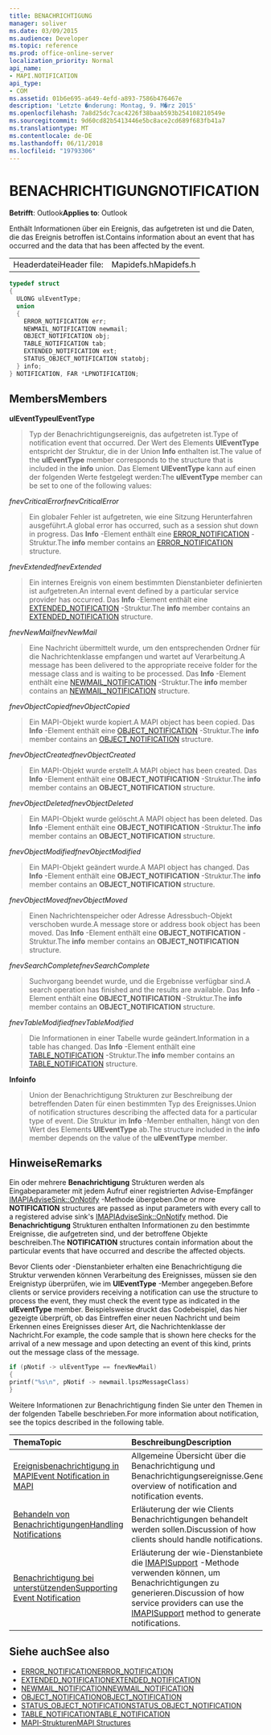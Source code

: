 ```yaml
---
title: BENACHRICHTIGUNG
manager: soliver
ms.date: 03/09/2015
ms.audience: Developer
ms.topic: reference
ms.prod: office-online-server
localization_priority: Normal
api_name:
- MAPI.NOTIFICATION
api_type:
- COM
ms.assetid: 01b6e695-a649-4efd-a893-7586b476467e
description: 'Letzte �nderung: Montag, 9. M�rz 2015'
ms.openlocfilehash: 7a8d25dc7cac4226f38baab593b254108210549e
ms.sourcegitcommit: 9d60cd82b5413446e5bc8ace2cd689f683fb41a7
ms.translationtype: MT
ms.contentlocale: de-DE
ms.lasthandoff: 06/11/2018
ms.locfileid: "19793306"
---
```

# <a name="notification"></a><span data-ttu-id="b3749-103">BENACHRICHTIGUNG</span><span class="sxs-lookup"><span data-stu-id="b3749-103">NOTIFICATION</span></span>
 
<span data-ttu-id="b3749-104">**Betrifft**: Outlook</span><span class="sxs-lookup"><span data-stu-id="b3749-104">**Applies to**: Outlook</span></span> 
  
<span data-ttu-id="b3749-105">Enthält Informationen über ein Ereignis, das aufgetreten ist und die Daten, die das Ereignis betroffen ist.</span><span class="sxs-lookup"><span data-stu-id="b3749-105">Contains information about an event that has occurred and the data that has been affected by the event.</span></span>
  
|||
|:-----|:-----|
|<span data-ttu-id="b3749-106">Headerdatei</span><span class="sxs-lookup"><span data-stu-id="b3749-106">Header file:</span></span>  <br/> |<span data-ttu-id="b3749-107">Mapidefs.h</span><span class="sxs-lookup"><span data-stu-id="b3749-107">Mapidefs.h</span></span>  <br/> |
   
```cpp
typedef struct
{
  ULONG ulEventType;
  union
  {
    ERROR_NOTIFICATION err;
    NEWMAIL_NOTIFICATION newmail;
    OBJECT_NOTIFICATION obj;
    TABLE_NOTIFICATION tab;
    EXTENDED_NOTIFICATION ext;
    STATUS_OBJECT_NOTIFICATION statobj;
  } info;
} NOTIFICATION, FAR *LPNOTIFICATION;

```

## <a name="members"></a><span data-ttu-id="b3749-108">Members</span><span class="sxs-lookup"><span data-stu-id="b3749-108">Members</span></span>

<span data-ttu-id="b3749-109">**ulEventType**</span><span class="sxs-lookup"><span data-stu-id="b3749-109">**ulEventType**</span></span>
  
> <span data-ttu-id="b3749-110">Typ der Benachrichtigungsereignis, das aufgetreten ist.</span><span class="sxs-lookup"><span data-stu-id="b3749-110">Type of notification event that occurred.</span></span> <span data-ttu-id="b3749-111">Der Wert des Elements **UlEventType** entspricht der Struktur, die in der Union **Info** enthalten ist.</span><span class="sxs-lookup"><span data-stu-id="b3749-111">The value of the **ulEventType** member corresponds to the structure that is included in the **info** union.</span></span> <span data-ttu-id="b3749-112">Das Element **UlEventType** kann auf einen der folgenden Werte festgelegt werden:</span><span class="sxs-lookup"><span data-stu-id="b3749-112">The **ulEventType** member can be set to one of the following values:</span></span> 
    
 <span data-ttu-id="b3749-113">_fnevCriticalError_</span><span class="sxs-lookup"><span data-stu-id="b3749-113">_fnevCriticalError_</span></span>
  
> <span data-ttu-id="b3749-114">Ein globaler Fehler ist aufgetreten, wie eine Sitzung Herunterfahren ausgeführt.</span><span class="sxs-lookup"><span data-stu-id="b3749-114">A global error has occurred, such as a session shut down in progress.</span></span> <span data-ttu-id="b3749-115">Das **Info** -Element enthält eine [ERROR_NOTIFICATION](error_notification.md) -Struktur.</span><span class="sxs-lookup"><span data-stu-id="b3749-115">The **info** member contains an [ERROR_NOTIFICATION](error_notification.md) structure.</span></span> 
    
 <span data-ttu-id="b3749-116">_fnevExtended_</span><span class="sxs-lookup"><span data-stu-id="b3749-116">_fnevExtended_</span></span>
  
> <span data-ttu-id="b3749-117">Ein internes Ereignis von einem bestimmten Dienstanbieter definierten ist aufgetreten.</span><span class="sxs-lookup"><span data-stu-id="b3749-117">An internal event defined by a particular service provider has occurred.</span></span> <span data-ttu-id="b3749-118">Das **Info** -Element enthält eine [EXTENDED_NOTIFICATION](extended_notification.md) -Struktur.</span><span class="sxs-lookup"><span data-stu-id="b3749-118">The **info** member contains an [EXTENDED_NOTIFICATION](extended_notification.md) structure.</span></span> 
    
 <span data-ttu-id="b3749-119">_fnevNewMail_</span><span class="sxs-lookup"><span data-stu-id="b3749-119">_fnevNewMail_</span></span>
  
> <span data-ttu-id="b3749-120">Eine Nachricht übermittelt wurde, um den entsprechenden Ordner für die Nachrichtenklasse empfangen und wartet auf Verarbeitung.</span><span class="sxs-lookup"><span data-stu-id="b3749-120">A message has been delivered to the appropriate receive folder for the message class and is waiting to be processed.</span></span> <span data-ttu-id="b3749-121">Das **Info** -Element enthält eine [NEWMAIL_NOTIFICATION](newmail_notification.md) -Struktur.</span><span class="sxs-lookup"><span data-stu-id="b3749-121">The **info** member contains an [NEWMAIL_NOTIFICATION](newmail_notification.md) structure.</span></span> 
    
 <span data-ttu-id="b3749-122">_fnevObjectCopied_</span><span class="sxs-lookup"><span data-stu-id="b3749-122">_fnevObjectCopied_</span></span>
  
> <span data-ttu-id="b3749-123">Ein MAPI-Objekt wurde kopiert.</span><span class="sxs-lookup"><span data-stu-id="b3749-123">A MAPI object has been copied.</span></span> <span data-ttu-id="b3749-124">Das **Info** -Element enthält eine [OBJECT_NOTIFICATION](object_notification.md) -Struktur.</span><span class="sxs-lookup"><span data-stu-id="b3749-124">The **info** member contains an [OBJECT_NOTIFICATION](object_notification.md) structure.</span></span> 
    
 <span data-ttu-id="b3749-125">_fnevObjectCreated_</span><span class="sxs-lookup"><span data-stu-id="b3749-125">_fnevObjectCreated_</span></span>
  
> <span data-ttu-id="b3749-126">Ein MAPI-Objekt wurde erstellt.</span><span class="sxs-lookup"><span data-stu-id="b3749-126">A MAPI object has been created.</span></span> <span data-ttu-id="b3749-127">Das **Info** -Element enthält eine **OBJECT_NOTIFICATION** -Struktur.</span><span class="sxs-lookup"><span data-stu-id="b3749-127">The **info** member contains an **OBJECT_NOTIFICATION** structure.</span></span> 
    
 <span data-ttu-id="b3749-128">_fnevObjectDeleted_</span><span class="sxs-lookup"><span data-stu-id="b3749-128">_fnevObjectDeleted_</span></span>
  
> <span data-ttu-id="b3749-129">Ein MAPI-Objekt wurde gelöscht.</span><span class="sxs-lookup"><span data-stu-id="b3749-129">A MAPI object has been deleted.</span></span> <span data-ttu-id="b3749-130">Das **Info** -Element enthält eine **OBJECT_NOTIFICATION** -Struktur.</span><span class="sxs-lookup"><span data-stu-id="b3749-130">The **info** member contains an **OBJECT_NOTIFICATION** structure.</span></span> 
    
 <span data-ttu-id="b3749-131">_fnevObjectModified_</span><span class="sxs-lookup"><span data-stu-id="b3749-131">_fnevObjectModified_</span></span>
  
> <span data-ttu-id="b3749-132">Ein MAPI-Objekt geändert wurde.</span><span class="sxs-lookup"><span data-stu-id="b3749-132">A MAPI object has changed.</span></span> <span data-ttu-id="b3749-133">Das **Info** -Element enthält eine **OBJECT_NOTIFICATION** -Struktur.</span><span class="sxs-lookup"><span data-stu-id="b3749-133">The **info** member contains an **OBJECT_NOTIFICATION** structure.</span></span> 
    
 <span data-ttu-id="b3749-134">_fnevObjectMoved_</span><span class="sxs-lookup"><span data-stu-id="b3749-134">_fnevObjectMoved_</span></span>
  
> <span data-ttu-id="b3749-135">Einen Nachrichtenspeicher oder Adresse Adressbuch-Objekt verschoben wurde.</span><span class="sxs-lookup"><span data-stu-id="b3749-135">A message store or address book object has been moved.</span></span> <span data-ttu-id="b3749-136">Das **Info** -Element enthält eine **OBJECT_NOTIFICATION** -Struktur.</span><span class="sxs-lookup"><span data-stu-id="b3749-136">The **info** member contains an **OBJECT_NOTIFICATION** structure.</span></span> 
    
 <span data-ttu-id="b3749-137">_fnevSearchComplete_</span><span class="sxs-lookup"><span data-stu-id="b3749-137">_fnevSearchComplete_</span></span>
  
> <span data-ttu-id="b3749-138">Suchvorgang beendet wurde, und die Ergebnisse verfügbar sind.</span><span class="sxs-lookup"><span data-stu-id="b3749-138">A search operation has finished and the results are available.</span></span> <span data-ttu-id="b3749-139">Das **Info** -Element enthält eine **OBJECT_NOTIFICATION** -Struktur.</span><span class="sxs-lookup"><span data-stu-id="b3749-139">The **info** member contains an **OBJECT_NOTIFICATION** structure.</span></span> 
    
 <span data-ttu-id="b3749-140">_fnevTableModified_</span><span class="sxs-lookup"><span data-stu-id="b3749-140">_fnevTableModified_</span></span>
  
> <span data-ttu-id="b3749-141">Die Informationen in einer Tabelle wurde geändert.</span><span class="sxs-lookup"><span data-stu-id="b3749-141">Information in a table has changed.</span></span> <span data-ttu-id="b3749-142">Das **Info** -Element enthält eine [TABLE_NOTIFICATION](table_notification.md) -Struktur.</span><span class="sxs-lookup"><span data-stu-id="b3749-142">The **info** member contains an [TABLE_NOTIFICATION](table_notification.md) structure.</span></span> 
    
<span data-ttu-id="b3749-143">**Info**</span><span class="sxs-lookup"><span data-stu-id="b3749-143">**info**</span></span>
  
> <span data-ttu-id="b3749-144">Union der Benachrichtigung Strukturen zur Beschreibung der betreffenden Daten für einen bestimmten Typ des Ereignisses.</span><span class="sxs-lookup"><span data-stu-id="b3749-144">Union of notification structures describing the affected data for a particular type of event.</span></span> <span data-ttu-id="b3749-145">Die Struktur im **Info** -Member enthalten, hängt von den Wert des Elements **UlEventType** ab.</span><span class="sxs-lookup"><span data-stu-id="b3749-145">The structure included in the **info** member depends on the value of the **ulEventType** member.</span></span> 
    
## <a name="remarks"></a><span data-ttu-id="b3749-146">Hinweise</span><span class="sxs-lookup"><span data-stu-id="b3749-146">Remarks</span></span>

<span data-ttu-id="b3749-147">Ein oder mehrere **Benachrichtigung** Strukturen werden als Eingabeparameter mit jedem Aufruf einer registrierten Advise-Empfänger [IMAPIAdviseSink::OnNotify](imapiadvisesink-onnotify.md) -Methode übergeben.</span><span class="sxs-lookup"><span data-stu-id="b3749-147">One or more **NOTIFICATION** structures are passed as input parameters with every call to a registered advise sink's [IMAPIAdviseSink::OnNotify](imapiadvisesink-onnotify.md) method.</span></span> <span data-ttu-id="b3749-148">Die **Benachrichtigung** Strukturen enthalten Informationen zu den bestimmte Ereignisse, die aufgetreten sind, und der betroffene Objekte beschreiben.</span><span class="sxs-lookup"><span data-stu-id="b3749-148">The **NOTIFICATION** structures contain information about the particular events that have occurred and describe the affected objects.</span></span> 
  
<span data-ttu-id="b3749-149">Bevor Clients oder -Dienstanbieter erhalten eine Benachrichtigung die Struktur verwenden können Verarbeitung des Ereignisses, müssen sie den Ereignistyp überprüfen, wie im **UlEventType** -Member angegeben.</span><span class="sxs-lookup"><span data-stu-id="b3749-149">Before clients or service providers receiving a notification can use the structure to process the event, they must check the event type as indicated in the **ulEventType** member.</span></span> <span data-ttu-id="b3749-150">Beispielsweise druckt das Codebeispiel, das hier gezeigte überprüft, ob das Eintreffen einer neuen Nachricht und beim Erkennen eines Ereignisses dieser Art, die Nachrichtenklasse der Nachricht.</span><span class="sxs-lookup"><span data-stu-id="b3749-150">For example, the code sample that is shown here checks for the arrival of a new message and upon detecting an event of this kind, prints out the message class of the message.</span></span> 
  
```cpp
if (pNotif -> ulEventType == fnevNewMail)
{
printf("%s\n", pNotif -> newmail.lpszMessageClass)
}

```

<span data-ttu-id="b3749-151">Weitere Informationen zur Benachrichtigung finden Sie unter den Themen in der folgenden Tabelle beschrieben.</span><span class="sxs-lookup"><span data-stu-id="b3749-151">For more information about notification, see the topics described in the following table.</span></span>
  
|<span data-ttu-id="b3749-152">**Thema**</span><span class="sxs-lookup"><span data-stu-id="b3749-152">**Topic**</span></span>|<span data-ttu-id="b3749-153">**Beschreibung**</span><span class="sxs-lookup"><span data-stu-id="b3749-153">**Description**</span></span>|
|:-----|:-----|
|[<span data-ttu-id="b3749-154">Ereignisbenachrichtigung in MAPI</span><span class="sxs-lookup"><span data-stu-id="b3749-154">Event Notification in MAPI</span></span>](event-notification-in-mapi.md) <br/> |<span data-ttu-id="b3749-155">Allgemeine Übersicht über die Benachrichtigung und Benachrichtigungsereignisse.</span><span class="sxs-lookup"><span data-stu-id="b3749-155">General overview of notification and notification events.</span></span>  <br/> |
|[<span data-ttu-id="b3749-156">Behandeln von Benachrichtigungen</span><span class="sxs-lookup"><span data-stu-id="b3749-156">Handling Notifications</span></span>](handling-notifications.md) <br/> |<span data-ttu-id="b3749-157">Erläuterung der wie Clients Benachrichtigungen behandelt werden sollen.</span><span class="sxs-lookup"><span data-stu-id="b3749-157">Discussion of how clients should handle notifications.</span></span>  <br/> |
|[<span data-ttu-id="b3749-158">Benachrichtigung bei unterstützenden</span><span class="sxs-lookup"><span data-stu-id="b3749-158">Supporting Event Notification</span></span>](supporting-event-notification.md) <br/> |<span data-ttu-id="b3749-159">Erläuterung der wie-Dienstanbieter die [IMAPISupport](imapisupportiunknown.md) -Methode verwenden können, um Benachrichtigungen zu generieren.</span><span class="sxs-lookup"><span data-stu-id="b3749-159">Discussion of how service providers can use the [IMAPISupport](imapisupportiunknown.md) method to generate notifications.</span></span>  <br/> |
   
## <a name="see-also"></a><span data-ttu-id="b3749-160">Siehe auch</span><span class="sxs-lookup"><span data-stu-id="b3749-160">See also</span></span>


- [<span data-ttu-id="b3749-161">ERROR_NOTIFICATION</span><span class="sxs-lookup"><span data-stu-id="b3749-161">ERROR_NOTIFICATION</span></span>](error_notification.md)  
- [<span data-ttu-id="b3749-162">EXTENDED_NOTIFICATION</span><span class="sxs-lookup"><span data-stu-id="b3749-162">EXTENDED_NOTIFICATION</span></span>](extended_notification.md)  
- [<span data-ttu-id="b3749-163">NEWMAIL_NOTIFICATION</span><span class="sxs-lookup"><span data-stu-id="b3749-163">NEWMAIL_NOTIFICATION</span></span>](newmail_notification.md)  
- [<span data-ttu-id="b3749-164">OBJECT_NOTIFICATION</span><span class="sxs-lookup"><span data-stu-id="b3749-164">OBJECT_NOTIFICATION</span></span>](object_notification.md)  
- [<span data-ttu-id="b3749-165">STATUS_OBJECT_NOTIFICATION</span><span class="sxs-lookup"><span data-stu-id="b3749-165">STATUS_OBJECT_NOTIFICATION</span></span>](status_object_notification.md)  
- [<span data-ttu-id="b3749-166">TABLE_NOTIFICATION</span><span class="sxs-lookup"><span data-stu-id="b3749-166">TABLE_NOTIFICATION</span></span>](table_notification.md)
- [<span data-ttu-id="b3749-167">MAPI-Strukturen</span><span class="sxs-lookup"><span data-stu-id="b3749-167">MAPI Structures</span></span>](mapi-structures.md)

